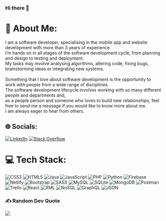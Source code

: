 ### Hi there 👋

# 💫 About Me:
I am a software developer, specialising in the mobile app and website development with more than 3 years of experience. <br>I’m hands on in all stages of the software development cycle, from planning and design to testing and deployment. <br>My tasks may involve analysing algorithms, altering code, fixing bugs, brainstorming ideas or integrating new systems.<br><br>Something that I love about software development is the opportunity to work with people from a wide range of disciplines. <br>The software development lifecycle involves working with so many different people and departments and, <br>as a people person and someone who loves to build new relationships, feel free to send me a message if you would like to know more about me. <br>I am always eager to hear from others.


## 🌐 Socials:
[![LinkedIn](https://img.shields.io/badge/LinkedIn-%230077B5.svg?logo=linkedin&logoColor=white)](https://linkedin.com/in/halimmokhtar) [![Stack Overflow](https://img.shields.io/badge/-Stackoverflow-FE7A16?logo=stack-overflow&logoColor=white)](https://stackoverflow.com/users/11170352) 

# 💻 Tech Stack:
![CSS3](https://img.shields.io/badge/css3-%231572B6.svg?style=for-the-badge&logo=css3&logoColor=white) ![HTML5](https://img.shields.io/badge/html5-%23E34F26.svg?style=for-the-badge&logo=html5&logoColor=white) ![Java](https://img.shields.io/badge/java-%23ED8B00.svg?style=for-the-badge&logo=java&logoColor=white) ![JavaScript](https://img.shields.io/badge/javascript-%23323330.svg?style=for-the-badge&logo=javascript&logoColor=%23F7DF1E) ![PHP](https://img.shields.io/badge/php-%23777BB4.svg?style=for-the-badge&logo=php&logoColor=white) ![Python](https://img.shields.io/badge/python-3670A0?style=for-the-badge&logo=python&logoColor=ffdd54) ![Firebase](https://img.shields.io/badge/firebase-%23039BE5.svg?style=for-the-badge&logo=firebase) ![Netlify](https://img.shields.io/badge/netlify-%23000000.svg?style=for-the-badge&logo=netlify&logoColor=#00C7B7) ![Bootstrap](https://img.shields.io/badge/bootstrap-%23563D7C.svg?style=for-the-badge&logo=bootstrap&logoColor=white) ![SASS](https://img.shields.io/badge/SASS-hotpink.svg?style=for-the-badge&logo=SASS&logoColor=white) ![MySQL](https://img.shields.io/badge/mysql-%2300f.svg?style=for-the-badge&logo=mysql&logoColor=white) ![SQLite](https://img.shields.io/badge/sqlite-%2307405e.svg?style=for-the-badge&logo=sqlite&logoColor=white) ![MongoDB](https://img.shields.io/badge/MongoDB-%234ea94b.svg?style=for-the-badge&logo=mongodb&logoColor=white) ![Postman](https://img.shields.io/badge/Postman-FF6C37?style=for-the-badge&logo=postman&logoColor=white) ![Trello](https://img.shields.io/badge/Trello-%23026AA7.svg?style=for-the-badge&logo=Trello&logoColor=white) ![React](https://img.shields.io/badge/React-%2320232a.svg?style=for-the-badge&logo=React&logoColor=%2361DAFB) ![XML](https://img.shields.io/badge/XML-%23000000.svg?style=for-the-badge&logo=xml&logoColor=white) ![NoSQL](https://img.shields.io/badge/NoSQL-%234ea94b.svg?style=for-the-badge&logo=NoSQL&logoColor=white) ![GraphQL](https://img.shields.io/badge/GraphQL-%23E10098.svg?style=for-the-badge&logo=GraphQL&logoColor=white) ![JSON](https://img.shields.io/badge/JSON-%23000000.svg?style=for-the-badge&logo=json&logoColor=white)






### ✍️ Random Dev Quote
![](https://quotes-github-readme.vercel.app/api?type=horizontal&theme=radical)
